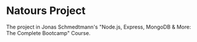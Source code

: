 # Natours Project

The project in Jonas Schmedtmann's "Node.js, Express, MongoDB & More: The Complete Bootcamp" Course.
